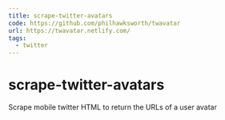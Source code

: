 ```yaml
---
title: scrape-twitter-avatars
code: https://github.com/philhawksworth/twavatar
url: https://twavatar.netlify.com/
tags: 
  - twitter
---
```


# scrape-twitter-avatars

Scrape mobile twitter HTML to return the URLs of a user avatar
